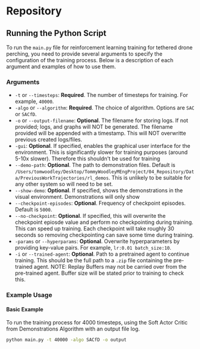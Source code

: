 # Repository

## Running the Python Script

To run the `main.py` file for reinforcement learning training for tethered drone perching, you need to provide several arguments to specify the configuration of the training process. Below is a description of each argument and examples of how to use them.

### Arguments

- `-t` or `--timesteps`: **Required**. The number of timesteps for training. For example, `40000`.
- `-algo` or `--algorithm`: **Required**. The choice of algorithm. Options are `SAC` or `SACfD`.
- `-o` or `--output-filename`: **Optional**. The filename for storing logs. If not provided; logs, and graphs will NOT be generated. The filename provided will be appended with a timestamp. This will NOT overwritte previous created logs/files.
- `-gui`: **Optional**. If specified, enables the graphical user interface for the environment. This is significantly slower for training purposes (around 5-10x slower). Therefore this shouldn't be used for training 
- `--demo-path`: **Optional**. The path to demonstration files. Default is `/Users/tomwoodley/Desktop/TommyWoodleyMEngProject/04_Repository/Data/PreviousWorkTrajectories/rl_demos`. This is unlikely to be suitable for any other system so will need to be set.
- `--show-demo`: **Optional**. If specified, shows the demonstrations in the visual environment. Demonstrations will only show 
- `--checkpoint-episodes`: **Optional**. Frequency of checkpoint episodes. Default is `5000`.
- `--no-checkpoint`: **Optional**. If specified, this will overwrite the checkpoint epiosde value and perform no checkpointing during training. This can speed up training. Each checkpoint will take roughly 30 seconds so removing checkpointing can save some time during training.
- `-params` or `--hyperparams`: **Optional**. Overwrite hyperparameters by providing key-value pairs. For example, `lr:0.01 batch_size:10`.
- `-i` or `--trained-agent`: **Optional**. Path to a pretrained agent to continue training. This should be the full path to a `.zip` file containing the pre-trained agent. NOTE: Replay Buffers may not be carried over from the pre-trained agent. Buffer size will be stated prior to training to check this.

### Example Usage

#### Basic Example
To run the training process for 4000 timesteps, using the Soft Actor Critic from Demonstrations Algorithm with an output file log.
```sh
python main.py -t 40000 -algo SACfD -o output
```
